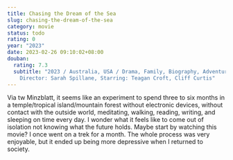 ```yaml
---
title: Chasing the Dream of the Sea
slug: chasing-the-dream-of-the-sea
category: movie
status: todo
rating: 0
year: "2023"
date: 2023-02-26 09:10:02+08:00
douban:
  rating: 7.3
  subtitle: "2023 / Australia, USA / Drama, Family, Biography, Adventure, Sports /
    Director: Sarah Spillane, Starring: Teagan Croft, Cliff Curtis"
---
```


Via tw Minzblatt, it seems like an experiment to spend three to six months in a temple/tropical island/mountain forest without electronic devices, without contact with the outside world, meditating, walking, reading, writing, and sleeping on time every day. I wonder what it feels like to come out of isolation not knowing what the future holds. Maybe start by watching this movie? I once went on a trek for a month. The whole process was very enjoyable, but it ended up being more depressive when I returned to society.
